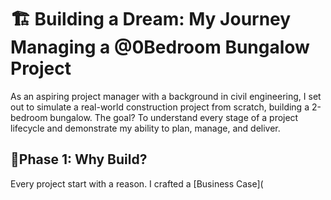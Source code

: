 # 🏗 Building a Dream: My Journey Managing a @0Bedroom Bungalow Project
As an aspiring project manager with a background in civil engineering, I set out to simulate a real-world construction project from scratch, building a 2-bedroom bungalow. The goal? To understand every stage of a project lifecycle and demonstrate my ability to plan, manage, and deliver.

## 🔎Phase 1: Why Build?
Every project start with a reason. I crafted a [Business Case](
